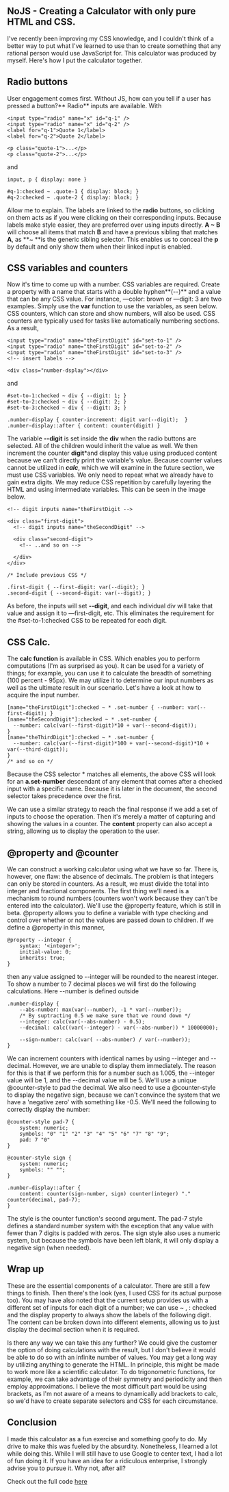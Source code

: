 ## NoJS - Creating a Calculator with only pure HTML and CSS.

I've recently been improving my CSS knowledge, and I couldn't think of a better way to put what I've learned to use than to create something that any rational person would use JavaScript for. This calculator was produced by myself. Here's how I put the calculator together.

## Radio buttons

User engagement comes first. Without JS, how can you tell if a user has pressed a button?** Radio** inputs are available. With


```
<input type="radio" name="x" id="q-1" /> 
<input type="radio" name="x" id="q-2" /> 
<label for="q-1">Quote 1</label>
<label for="q-2">Quote 2</label>

<p class="quote-1">...</p>
<p class="quote-2">...</p>
``` 
and
```
input, p { display: none }

#q-1:checked ~ .quote-1 { display: block; }
#q-2:checked ~ .quote-2 { display: block; }
```

Allow me to explain. The labels are linked to the **radio** buttons, so clicking on them acts as if you were clicking on their corresponding inputs. Because labels make style easier, they are preferred over using inputs directly. **A ~ B** will choose all items that match **B** and have a previous sibling that matches **A**, as **~ **is the generic sibling selector. This enables us to conceal the **p** by default and only show them when their linked input is enabled.

## CSS variables and counters

Now it's time to come up with a number. CSS variables are required. Create a property with a name that starts with a double hyphen**(--)** and a value that can be any CSS value. For instance, —color: brown or —digit: 3 are two examples. Simply use the **var** function to use the variables, as seen below. CSS counters, which can store and show numbers, will also be used. CSS counters are typically used for tasks like automatically numbering sections. As a result,

```
<input type="radio" name="theFirstDigit" id="set-to-1" /> 
<input type="radio" name="theFirstDigit" id="set-to-2" /> 
<input type="radio" name="theFirstDigit" id="set-to-3" /> 
<!-- insert labels -->

<div class="number-dsplay"></div>
```
and
```
#set-to-1:checked ~ div { --digit: 1; }
#set-to-2:checked ~ div { --digit: 2; }
#set-to-3:checked ~ div { --digit: 3; }

.number-display { counter-increment: digit var(--digit);  }
.number-display::after { content: counter(digit) }
```
The variable **--digit** is set inside the **div** when the radio buttons are selected. All of the children would inherit the value as well. We then increment the counter **digit***and display this value using produced content because we can't directly print the variable's value. Because counter values cannot be utilized in ***calc***, which we will examine in the future section, we must use CSS variables. We only need to repeat what we already have to gain extra digits. We may reduce CSS repetition by carefully layering the HTML and using intermediate variables. This can be seen in the image below.

```
<!-- digit inputs name="theFirstDigit -->

<div class="first-digit">
  <!-- digit inputs name="theSecondDigit" -->

  <div class="second-digit">
    <!-- ..and so on -->
    
  </div>
</div>
```
```
/* Include previous CSS */

.first-digit { --first-digit: var(--digit); }
.second-digit { --second-digit: var(--digit); }
```

As before, the inputs will set **--digit**, and each individual div will take that value and assign it to —first-digit, etc. This eliminates the requirement for the #set-to-1:checked CSS to be repeated for each digit.

## CSS Calc.

The **calc function** is available in CSS. Which enables you to perform computations (I'm as surprised as you). It can be used for a variety of things; for example, you can use it to calculate the breadth of something (100 percent - 95px). We may utilize it to determine our input numbers as well as the ultimate result in our scenario. Let's have a look at how to acquire the input number.

```
[name="theFirstDigit"]:checked ~ * .set-number { --number: var(--first-digit); }
[name="theSecondDigit"]:checked ~ * .set-number {  
  --number: calc(var(--first-digit)*10 + var(--second-digit)); 
}
[name="theThirdDigit"]:checked ~ * .set-number {  
  --number: calc(var(--first-digit)*100 + var(--second-digit)*10 + var(--third-digit)); 
}
/* and so on */
```
Because the CSS selector * matches all elements, the above CSS will look for an **a.set-number** descendant of any element that comes after a checked input with a specific name. Because it is later in the document, the second selector takes precedence over the first.

We can use a similar strategy to reach the final response if we add a set of inputs to choose the operation. Then it's merely a matter of capturing and showing the values in a counter. The **content** property can also accept a string, allowing us to display the operation to the user.

## @property and @counter

We can construct a working calculator using what we have so far. There is, however, one flaw: the absence of decimals. The problem is that integers can only be stored in counters. As a result, we must divide the total into integer and fractional components. The first thing we'll need is a mechanism to round numbers (counters won't work because they can't be entered into the calculator). We'll use the @property feature, which is still in beta. @property allows you to define a variable with type checking and control over whether or not the values are passed down to children. If we define a @property in this manner,

```
@property --integer {
    syntax: '<integer>';
    initial-value: 0;
    inherits: true;
}
```
then any value assigned to --integer will be rounded to the nearest integer. To show a number to 7 decimal places we will first do the following calculations. Here --number is defined outside

```
.number-display {
    --abs-number: max(var(--number), -1 * var(--number)); 
    /* By suptracting 0.5 we make sure that we round down */
    --integer: calc(var(--abs-number) - 0.5);
    --decimal: calc((var(--integer) - var(--abs-number)) * 10000000);

    --sign-number: calc(var( --abs-number) / var(--number));
}
```
We can increment counters with identical names by using --integer and --decimal. However, we are unable to display them immediately. The reason for this is that if we perform this for a number such as 1.005, the --integer value will be 1, and the --decimal value will be 5. We'll use a unique @counter-style to pad the decimal. We also need to use a @counter-style to display the negative sign, because we can't convince the system that we have a 'negative zero' with something like -0.5. We'll need the following to correctly display the number:

```
@counter-style pad-7 {
    system: numeric;
    symbols: "0" "1" "2" "3" "4" "5" "6" "7" "8" "9";
    pad: 7 "0"
}

@counter-style sign {
    system: numeric;
    symbols: "" "";
}

.number-display::after {
    content: counter(sign-number, sign) counter(integer) "." counter(decimal, pad-7);
}
```
The style is the counter function's second argument. The pad-7 style defines a standard number system with the exception that any value with fewer than 7 digits is padded with zeros. The sign style also uses a numeric system, but because the symbols have been left blank, it will only display a negative sign (when needed).

## Wrap up

These are the essential components of a calculator. There are still a few things to finish. Then there's the look (yes, I used CSS for its actual purpose too). You may have also noted that the current setup provides us with a different set of inputs for each digit of a number; we can use ~ , : checked and the display property to always show the labels of the following digit. The content can be broken down into different elements, allowing us to just display the decimal section when it is required.

Is there any way we can take this any further? We could give the customer the option of doing calculations with the result, but I don't believe it would be able to do so with an infinite number of values. You may get a long way by utilizing anything to generate the HTML. In principle, this might be made to work more like a scientific calculator. To do trigonometric functions, for example, we can take advantage of their symmetry and periodicity and then employ approximations. I believe the most difficult part would be using brackets, as I'm not aware of a means to dynamically add brackets to calc, so we'd have to create separate selectors and CSS for each circumstance.

## Conclusion

I made this calculator as a fun exercise and something goofy to do. My drive to make this was fueled by the absurdity. Nonetheless, I learned a lot while doing this. While I will still have to use Google to center text, I had a lot of fun doing it. If you have an idea for a ridiculous enterprise, I strongly advise you to pursue it. Why not, after all?

Check out the full code [here](https://github.com/king-rohit777/No_JS_Calculator)
